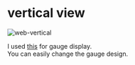 # vertical view
![web-vertical](https://user-images.githubusercontent.com/6020549/164379627-dac0078c-0a25-45bb-941f-d5588c87413b.jpg)

I used [this](https://canvas-gauges.com/) for gauge display.   
You can easily change the gauge design.   

